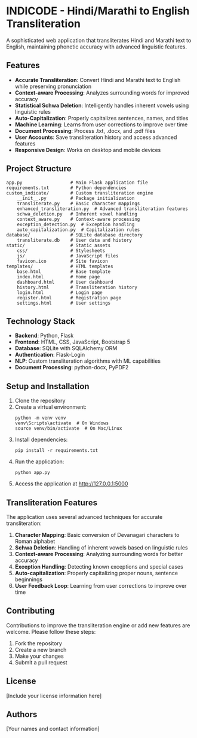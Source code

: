 # INDICODE - Hindi/Marathi to English Transliteration

A sophisticated web application that transliterates Hindi and Marathi text to English, maintaining phonetic accuracy with advanced linguistic features.

## Features

- **Accurate Transliteration**: Convert Hindi and Marathi text to English while preserving pronunciation
- **Context-aware Processing**: Analyzes surrounding words for improved accuracy
- **Statistical Schwa Deletion**: Intelligently handles inherent vowels using linguistic rules
- **Auto-Capitalization**: Properly capitalizes sentences, names, and titles
- **Machine Learning**: Learns from user corrections to improve over time
- **Document Processing**: Process .txt, .docx, and .pdf files
- **User Accounts**: Save transliteration history and access advanced features
- **Responsive Design**: Works on desktop and mobile devices

## Project Structure

```
app.py                  # Main Flask application file
requirements.txt        # Python dependencies
custom_indicate/        # Custom transliteration engine
    __init__.py         # Package initialization
    transliterate.py    # Basic character mappings
    enhanced_transliteration.py  # Advanced transliteration features
    schwa_deletion.py   # Inherent vowel handling
    context_aware.py    # Context-aware processing
    exception_detection.py  # Exception handling
    auto_capitalization.py  # Capitalization rules
database/               # SQLite database directory
    transliterate.db    # User data and history
static/                 # Static assets
    css/                # Stylesheets
    js/                 # JavaScript files
    favicon.ico         # Site favicon
templates/              # HTML templates
    base.html           # Base template
    index.html          # Home page
    dashboard.html      # User dashboard
    history.html        # Transliteration history
    login.html          # Login page
    register.html       # Registration page
    settings.html       # User settings
```

## Technology Stack

- **Backend**: Python, Flask
- **Frontend**: HTML, CSS, JavaScript, Bootstrap 5
- **Database**: SQLite with SQLAlchemy ORM
- **Authentication**: Flask-Login
- **NLP**: Custom transliteration algorithms with ML capabilities
- **Document Processing**: python-docx, PyPDF2

## Setup and Installation

1. Clone the repository
2. Create a virtual environment:
   ```
   python -m venv venv
   venv\Scripts\activate  # On Windows
   source venv/bin/activate  # On Mac/Linux
   ```
3. Install dependencies:
   ```
   pip install -r requirements.txt
   ```
4. Run the application:
   ```
   python app.py
   ```
5. Access the application at http://127.0.0.1:5000

## Transliteration Features

The application uses several advanced techniques for accurate transliteration:

1. **Character Mapping**: Basic conversion of Devanagari characters to Roman alphabet
2. **Schwa Deletion**: Handling of inherent vowels based on linguistic rules
3. **Context-aware Processing**: Analyzing surrounding words for better accuracy
4. **Exception Handling**: Detecting known exceptions and special cases
5. **Auto-capitalization**: Properly capitalizing proper nouns, sentence beginnings
6. **User Feedback Loop**: Learning from user corrections to improve over time

## Contributing

Contributions to improve the transliteration engine or add new features are welcome. Please follow these steps:

1. Fork the repository
2. Create a new branch
3. Make your changes
4. Submit a pull request

## License

[Include your license information here]

## Authors

[Your names and contact information]
